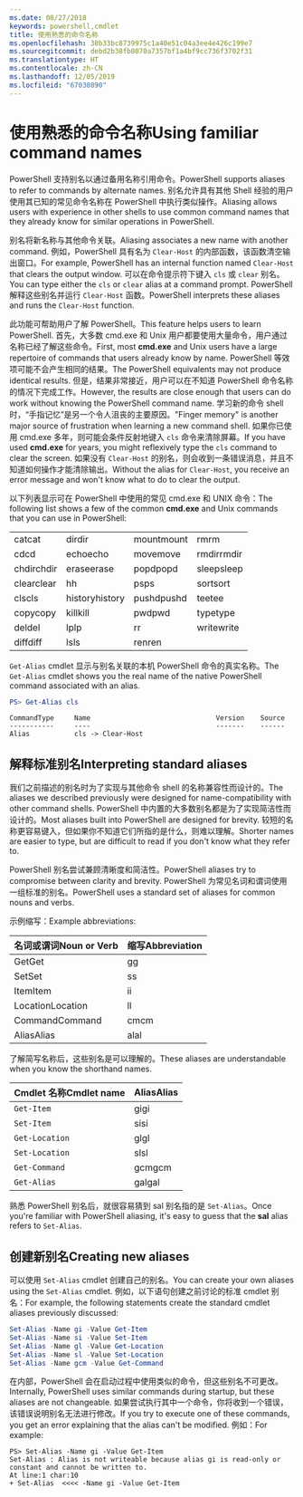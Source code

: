 ```yaml
---
ms.date: 08/27/2018
keywords: powershell,cmdlet
title: 使用熟悉的命令名称
ms.openlocfilehash: 30b33bc8739975c1a40e51c04a3ee4e426c199e7
ms.sourcegitcommit: debd2b38fb8070a7357bf1a4bf9cc736f3702f31
ms.translationtype: HT
ms.contentlocale: zh-CN
ms.lasthandoff: 12/05/2019
ms.locfileid: "67030890"
---
```

# <a name="using-familiar-command-names"></a><span data-ttu-id="d377f-103">使用熟悉的命令名称</span><span class="sxs-lookup"><span data-stu-id="d377f-103">Using familiar command names</span></span>

<span data-ttu-id="d377f-104">PowerShell 支持别名以通过备用名称引用命令。</span><span class="sxs-lookup"><span data-stu-id="d377f-104">PowerShell supports aliases to refer to commands by alternate names.</span></span> <span data-ttu-id="d377f-105">别名允许具有其他 Shell 经验的用户使用其已知的常见命令名称在 PowerShell 中执行类似操作。</span><span class="sxs-lookup"><span data-stu-id="d377f-105">Aliasing allows users with experience in other shells to use common command names that they already know for similar operations in PowerShell.</span></span>

<span data-ttu-id="d377f-106">别名将新名称与其他命令关联。</span><span class="sxs-lookup"><span data-stu-id="d377f-106">Aliasing associates a new name with another command.</span></span> <span data-ttu-id="d377f-107">例如，PowerShell 具有名为 `Clear-Host` 的内部函数，该函数清空输出窗口。</span><span class="sxs-lookup"><span data-stu-id="d377f-107">For example, PowerShell has an internal function named `Clear-Host` that clears the output window.</span></span> <span data-ttu-id="d377f-108">可以在命令提示符下键入 `cls` 或 `clear` 别名。</span><span class="sxs-lookup"><span data-stu-id="d377f-108">You can type either the `cls` or `clear` alias at a command prompt.</span></span> <span data-ttu-id="d377f-109">PowerShell 解释这些别名并运行 `Clear-Host` 函数。</span><span class="sxs-lookup"><span data-stu-id="d377f-109">PowerShell interprets these aliases and runs the `Clear-Host` function.</span></span>

<span data-ttu-id="d377f-110">此功能可帮助用户了解 PowerShell。</span><span class="sxs-lookup"><span data-stu-id="d377f-110">This feature helps users to learn PowerShell.</span></span> <span data-ttu-id="d377f-111">首先，大多数 cmd.exe  和 Unix 用户都要使用大量命令，用户通过名称已经了解这些命令。</span><span class="sxs-lookup"><span data-stu-id="d377f-111">First, most **cmd.exe** and Unix users have a large repertoire of commands that users already know by name.</span></span> <span data-ttu-id="d377f-112">PowerShell 等效项可能不会产生相同的结果。</span><span class="sxs-lookup"><span data-stu-id="d377f-112">The PowerShell equivalents may not produce identical results.</span></span> <span data-ttu-id="d377f-113">但是，结果非常接近，用户可以在不知道 PowerShell 命令名称的情况下完成工作。</span><span class="sxs-lookup"><span data-stu-id="d377f-113">However, the results are close enough that users can do work without knowing the PowerShell command name.</span></span> <span data-ttu-id="d377f-114">学习新的命令 shell 时，“手指记忆”是另一个令人沮丧的主要原因。</span><span class="sxs-lookup"><span data-stu-id="d377f-114">"Finger memory" is another major source of frustration when learning a new command shell.</span></span> <span data-ttu-id="d377f-115">如果你已使用 cmd.exe  多年，则可能会条件反射地键入 `cls` 命令来清除屏幕。</span><span class="sxs-lookup"><span data-stu-id="d377f-115">If you have used **cmd.exe** for years, you might reflexively type the `cls` command to clear the screen.</span></span> <span data-ttu-id="d377f-116">如果没有 `Clear-Host` 的别名，则会收到一条错误消息，并且不知道如何操作才能清除输出。</span><span class="sxs-lookup"><span data-stu-id="d377f-116">Without the alias for `Clear-Host`, you receive an error message and won't know what to do to clear the output.</span></span>

<span data-ttu-id="d377f-117">以下列表显示可在 PowerShell 中使用的常见 cmd.exe  和 UNIX 命令：</span><span class="sxs-lookup"><span data-stu-id="d377f-117">The following list shows a few of the common **cmd.exe** and Unix commands that you can use in PowerShell:</span></span>

|||||
|-|-|-|-|
|<span data-ttu-id="d377f-118">cat</span><span class="sxs-lookup"><span data-stu-id="d377f-118">cat</span></span>|<span data-ttu-id="d377f-119">dir</span><span class="sxs-lookup"><span data-stu-id="d377f-119">dir</span></span>|<span data-ttu-id="d377f-120">mount</span><span class="sxs-lookup"><span data-stu-id="d377f-120">mount</span></span>|<span data-ttu-id="d377f-121">rm</span><span class="sxs-lookup"><span data-stu-id="d377f-121">rm</span></span>|
|<span data-ttu-id="d377f-122">cd</span><span class="sxs-lookup"><span data-stu-id="d377f-122">cd</span></span>|<span data-ttu-id="d377f-123">echo</span><span class="sxs-lookup"><span data-stu-id="d377f-123">echo</span></span>|<span data-ttu-id="d377f-124">move</span><span class="sxs-lookup"><span data-stu-id="d377f-124">move</span></span>|<span data-ttu-id="d377f-125">rmdir</span><span class="sxs-lookup"><span data-stu-id="d377f-125">rmdir</span></span>|
|<span data-ttu-id="d377f-126">chdir</span><span class="sxs-lookup"><span data-stu-id="d377f-126">chdir</span></span>|<span data-ttu-id="d377f-127">erase</span><span class="sxs-lookup"><span data-stu-id="d377f-127">erase</span></span>|<span data-ttu-id="d377f-128">popd</span><span class="sxs-lookup"><span data-stu-id="d377f-128">popd</span></span>|<span data-ttu-id="d377f-129">sleep</span><span class="sxs-lookup"><span data-stu-id="d377f-129">sleep</span></span>|
|<span data-ttu-id="d377f-130">clear</span><span class="sxs-lookup"><span data-stu-id="d377f-130">clear</span></span>|<span data-ttu-id="d377f-131">h</span><span class="sxs-lookup"><span data-stu-id="d377f-131">h</span></span>|<span data-ttu-id="d377f-132">ps</span><span class="sxs-lookup"><span data-stu-id="d377f-132">ps</span></span>|<span data-ttu-id="d377f-133">sort</span><span class="sxs-lookup"><span data-stu-id="d377f-133">sort</span></span>|
|<span data-ttu-id="d377f-134">cls</span><span class="sxs-lookup"><span data-stu-id="d377f-134">cls</span></span>|<span data-ttu-id="d377f-135">history</span><span class="sxs-lookup"><span data-stu-id="d377f-135">history</span></span>|<span data-ttu-id="d377f-136">pushd</span><span class="sxs-lookup"><span data-stu-id="d377f-136">pushd</span></span>|<span data-ttu-id="d377f-137">tee</span><span class="sxs-lookup"><span data-stu-id="d377f-137">tee</span></span>|
|<span data-ttu-id="d377f-138">copy</span><span class="sxs-lookup"><span data-stu-id="d377f-138">copy</span></span>|<span data-ttu-id="d377f-139">kill</span><span class="sxs-lookup"><span data-stu-id="d377f-139">kill</span></span>|<span data-ttu-id="d377f-140">pwd</span><span class="sxs-lookup"><span data-stu-id="d377f-140">pwd</span></span>|<span data-ttu-id="d377f-141">type</span><span class="sxs-lookup"><span data-stu-id="d377f-141">type</span></span>|
|<span data-ttu-id="d377f-142">del</span><span class="sxs-lookup"><span data-stu-id="d377f-142">del</span></span>|<span data-ttu-id="d377f-143">lp</span><span class="sxs-lookup"><span data-stu-id="d377f-143">lp</span></span>|<span data-ttu-id="d377f-144">r</span><span class="sxs-lookup"><span data-stu-id="d377f-144">r</span></span>|<span data-ttu-id="d377f-145">write</span><span class="sxs-lookup"><span data-stu-id="d377f-145">write</span></span>|
|<span data-ttu-id="d377f-146">diff</span><span class="sxs-lookup"><span data-stu-id="d377f-146">diff</span></span>|<span data-ttu-id="d377f-147">ls</span><span class="sxs-lookup"><span data-stu-id="d377f-147">ls</span></span>|<span data-ttu-id="d377f-148">ren</span><span class="sxs-lookup"><span data-stu-id="d377f-148">ren</span></span>||

<span data-ttu-id="d377f-149">`Get-Alias` cmdlet 显示与别名关联的本机 PowerShell 命令的真实名称。</span><span class="sxs-lookup"><span data-stu-id="d377f-149">The `Get-Alias` cmdlet shows you the real name of the native PowerShell command associated with an alias.</span></span>

```powershell
PS> Get-Alias cls
```

```Output
CommandType     Name                               Version    Source
-----------     ----                               -------    ------
Alias           cls -> Clear-Host
```

## <a name="interpreting-standard-aliases"></a><span data-ttu-id="d377f-150">解释标准别名</span><span class="sxs-lookup"><span data-stu-id="d377f-150">Interpreting standard aliases</span></span>

<span data-ttu-id="d377f-151">我们之前描述的别名时为了实现与其他命令 shell 的名称兼容性而设计的。</span><span class="sxs-lookup"><span data-stu-id="d377f-151">The aliases we described previously were designed for name-compatibility with other command shells.</span></span>
<span data-ttu-id="d377f-152">PowerShell 中内置的大多数别名都是为了实现简洁性而设计的。</span><span class="sxs-lookup"><span data-stu-id="d377f-152">Most aliases built into PowerShell are designed for brevity.</span></span> <span data-ttu-id="d377f-153">较短的名称更容易键入，但如果你不知道它们所指的是什么，则难以理解。</span><span class="sxs-lookup"><span data-stu-id="d377f-153">Shorter names are easier to type, but are difficult to read if you don't know what they refer to.</span></span>

<span data-ttu-id="d377f-154">PowerShell 别名尝试兼顾清晰度和简洁性。</span><span class="sxs-lookup"><span data-stu-id="d377f-154">PowerShell aliases try to compromise between clarity and brevity.</span></span> <span data-ttu-id="d377f-155">PowerShell 为常见名词和谓词使用一组标准的别名。</span><span class="sxs-lookup"><span data-stu-id="d377f-155">PowerShell uses a standard set of aliases for common nouns and verbs.</span></span>

<span data-ttu-id="d377f-156">示例缩写：</span><span class="sxs-lookup"><span data-stu-id="d377f-156">Example abbreviations:</span></span>

| <span data-ttu-id="d377f-157">名词或谓词</span><span class="sxs-lookup"><span data-stu-id="d377f-157">Noun or Verb</span></span> | <span data-ttu-id="d377f-158">缩写</span><span class="sxs-lookup"><span data-stu-id="d377f-158">Abbreviation</span></span> |
|--------------|--------------|
| <span data-ttu-id="d377f-159">Get</span><span class="sxs-lookup"><span data-stu-id="d377f-159">Get</span></span>          | <span data-ttu-id="d377f-160">g</span><span class="sxs-lookup"><span data-stu-id="d377f-160">g</span></span>            |
| <span data-ttu-id="d377f-161">Set</span><span class="sxs-lookup"><span data-stu-id="d377f-161">Set</span></span>          | <span data-ttu-id="d377f-162">s</span><span class="sxs-lookup"><span data-stu-id="d377f-162">s</span></span>            |
| <span data-ttu-id="d377f-163">Item</span><span class="sxs-lookup"><span data-stu-id="d377f-163">Item</span></span>         | <span data-ttu-id="d377f-164">i</span><span class="sxs-lookup"><span data-stu-id="d377f-164">i</span></span>            |
| <span data-ttu-id="d377f-165">Location</span><span class="sxs-lookup"><span data-stu-id="d377f-165">Location</span></span>     | <span data-ttu-id="d377f-166">l</span><span class="sxs-lookup"><span data-stu-id="d377f-166">l</span></span>            |
| <span data-ttu-id="d377f-167">Command</span><span class="sxs-lookup"><span data-stu-id="d377f-167">Command</span></span>      | <span data-ttu-id="d377f-168">cm</span><span class="sxs-lookup"><span data-stu-id="d377f-168">cm</span></span>           |
| <span data-ttu-id="d377f-169">Alias</span><span class="sxs-lookup"><span data-stu-id="d377f-169">Alias</span></span>        | <span data-ttu-id="d377f-170">al</span><span class="sxs-lookup"><span data-stu-id="d377f-170">al</span></span>           |

<span data-ttu-id="d377f-171">了解简写名称后，这些别名是可以理解的。</span><span class="sxs-lookup"><span data-stu-id="d377f-171">These aliases are understandable when you know the shorthand names.</span></span>

| <span data-ttu-id="d377f-172">Cmdlet 名称</span><span class="sxs-lookup"><span data-stu-id="d377f-172">Cmdlet name</span></span>    | <span data-ttu-id="d377f-173">Alias</span><span class="sxs-lookup"><span data-stu-id="d377f-173">Alias</span></span> |
|----------------|-------|
| `Get-Item`     | <span data-ttu-id="d377f-174">gi</span><span class="sxs-lookup"><span data-stu-id="d377f-174">gi</span></span>    |
| `Set-Item`     | <span data-ttu-id="d377f-175">si</span><span class="sxs-lookup"><span data-stu-id="d377f-175">si</span></span>    |
| `Get-Location` | <span data-ttu-id="d377f-176">gl</span><span class="sxs-lookup"><span data-stu-id="d377f-176">gl</span></span>    |
| `Set-Location` | <span data-ttu-id="d377f-177">sl</span><span class="sxs-lookup"><span data-stu-id="d377f-177">sl</span></span>    |
| `Get-Command`  | <span data-ttu-id="d377f-178">gcm</span><span class="sxs-lookup"><span data-stu-id="d377f-178">gcm</span></span>   |
| `Get-Alias`    | <span data-ttu-id="d377f-179">gal</span><span class="sxs-lookup"><span data-stu-id="d377f-179">gal</span></span>   |

<span data-ttu-id="d377f-180">熟悉 PowerShell 别名后，就很容易猜到 sal  别名指的是 `Set-Alias`。</span><span class="sxs-lookup"><span data-stu-id="d377f-180">Once you're familiar with PowerShell aliasing, it's easy to guess that the **sal** alias refers to `Set-Alias`.</span></span>

## <a name="creating-new-aliases"></a><span data-ttu-id="d377f-181">创建新别名</span><span class="sxs-lookup"><span data-stu-id="d377f-181">Creating new aliases</span></span>

<span data-ttu-id="d377f-182">可以使用 `Set-Alias` cmdlet 创建自己的别名。</span><span class="sxs-lookup"><span data-stu-id="d377f-182">You can create your own aliases using the `Set-Alias` cmdlet.</span></span> <span data-ttu-id="d377f-183">例如，以下语句创建之前讨论的标准 cmdlet 别名：</span><span class="sxs-lookup"><span data-stu-id="d377f-183">For example, the following statements create the standard cmdlet aliases previously discussed:</span></span>

```powershell
Set-Alias -Name gi -Value Get-Item
Set-Alias -Name si -Value Set-Item
Set-Alias -Name gl -Value Get-Location
Set-Alias -Name sl -Value Set-Location
Set-Alias -Name gcm -Value Get-Command
```

<span data-ttu-id="d377f-184">在内部，PowerShell 会在启动过程中使用类似的命令，但这些别名不可更改。</span><span class="sxs-lookup"><span data-stu-id="d377f-184">Internally, PowerShell uses similar commands during startup, but these aliases are not changeable.</span></span>
<span data-ttu-id="d377f-185">如果尝试执行其中一个命令，你将收到一个错误，该错误说明别名无法进行修改。</span><span class="sxs-lookup"><span data-stu-id="d377f-185">If you try to execute one of these commands, you get an error explaining that the alias can't be modified.</span></span> <span data-ttu-id="d377f-186">例如：</span><span class="sxs-lookup"><span data-stu-id="d377f-186">For example:</span></span>

```
PS> Set-Alias -Name gi -Value Get-Item
Set-Alias : Alias is not writeable because alias gi is read-only or constant and cannot be written to.
At line:1 char:10
+ Set-Alias  <<<< -Name gi -Value Get-Item
```
